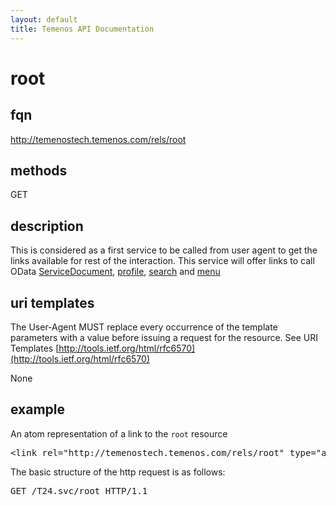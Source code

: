 ```yaml
---
layout: default
title: Temenos API Documentation
---
```


# root

## fqn
http://temenostech.temenos.com/rels/root

## methods
GET

## description
This is considered as a first service to be called from user agent to get the links available for rest of the interaction. This service will offer links to call OData [ServiceDocument](../ServiceDocument), [profile](../profile), [search](../search) and [menu](../menu)


## uri templates
The User-Agent MUST replace every occurrence of the template parameters with a value before issuing a request for the resource.  See URI Templates [http://tools.ietf.org/html/rfc6570](http://tools.ietf.org/html/rfc6570)

None

## example
An atom representation of a link to the `root` resource
<pre>
&lt;link rel="http://temenostech.temenos.com/rels/root" type="application/atom+xml;type=entry" title="service root" href="root"/&gt;
</pre>

The basic structure of the http request is as follows:
<pre>
GET /T24.svc/root HTTP/1.1
</pre>